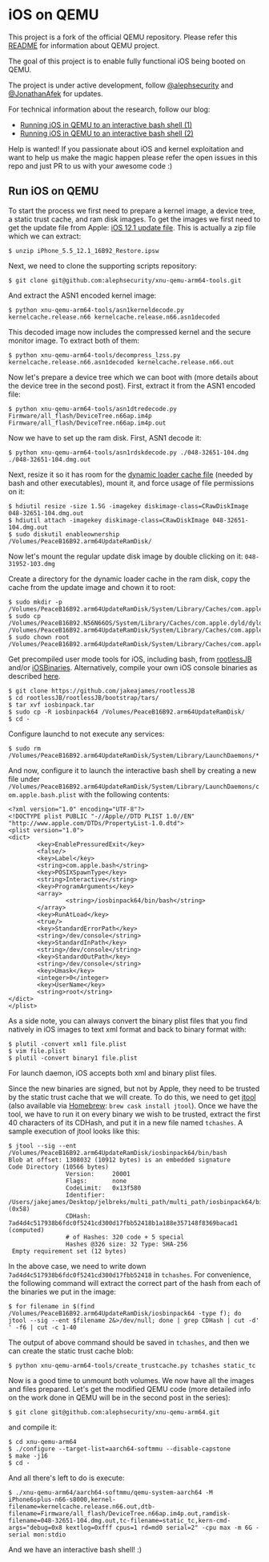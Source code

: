 
# iOS on QEMU

This project is a fork of the official QEMU repository. Please refer this [README](https://github.com/qemu/qemu/blob/master/README.rst) for information about QEMU project.

The goal of this project is to enable fully functional iOS being booted on QEMU.

The project is under active development, follow [@alephsecurity](https://twitter.com/alephsecurity)  and [@JonathanAfek](https://twitter.com/JonathanAfek) for updates.

For technical information about the research, follow our blog:
- [Running iOS in QEMU to an interactive bash shell (1)](https://alephsecurity.com/2019/06/17/xnu-qemu-arm64-1/)
- [Running iOS in QEMU to an interactive bash shell (2)](https://alephsecurity.com/2019/06/25/xnu-qemu-arm64-2/)


Help is wanted!
If you passionate about iOS and kernel exploitation and want to help us make the magic happen please refer the open issues in this repo and just PR to us with your awesome code :)

## Run iOS on QEMU ##

To start the process we first need to prepare a kernel image, a device tree, a static trust cache, and ram disk images.
To get the images we first need to get the update file from Apple: [iOS 12.1 update file].
This is actually a zip file which we can extract:
```
$ unzip iPhone_5.5_12.1_16B92_Restore.ipsw
```

Next, we need to clone the supporting scripts repository:
```
$ git clone git@github.com:alephsecurity/xnu-qemu-arm64-tools.git
```

And extract the ASN1 encoded kernel image:
```
$ python xnu-qemu-arm64-tools/asn1kerneldecode.py kernelcache.release.n66 kernelcache.release.n66.asn1decoded
```

This decoded image now includes the compressed kernel and the secure monitor image. To extract both of them:
```
$ python xnu-qemu-arm64-tools/decompress_lzss.py kernelcache.release.n66.asn1decoded kernelcache.release.n66.out
```

Now let's prepare a device tree which we can boot with (more details about the device tree in the second post).
First, extract it from the ASN1 encoded file:
```
$ python xnu-qemu-arm64-tools/asn1dtredecode.py Firmware/all_flash/DeviceTree.n66ap.im4p Firmware/all_flash/DeviceTree.n66ap.im4p.out
```

Now we have to set up the ram disk. First, ASN1 decode it:
```
$ python xnu-qemu-arm64-tools/asn1rdskdecode.py ./048-32651-104.dmg ./048-32651-104.dmg.out
```

Next, resize it so it has room for the [dynamic loader cache file][dyld-cache] (needed by bash and other executables), mount it, and force usage of file permissions on it:
```
$ hdiutil resize -size 1.5G -imagekey diskimage-class=CRawDiskImage 048-32651-104.dmg.out
$ hdiutil attach -imagekey diskimage-class=CRawDiskImage 048-32651-104.dmg.out
$ sudo diskutil enableownership /Volumes/PeaceB16B92.arm64UpdateRamDisk/
```

Now let's mount the regular update disk image by double clicking on it: `048-31952-103.dmg`

Create a directory for the dynamic loader cache in the ram disk, copy the cache from the update image and chown it to root:
```
$ sudo mkdir -p /Volumes/PeaceB16B92.arm64UpdateRamDisk/System/Library/Caches/com.apple.dyld/
$ sudo cp /Volumes/PeaceB16B92.N56N66OS/System/Library/Caches/com.apple.dyld/dyld_shared_cache_arm64 /Volumes/PeaceB16B92.arm64UpdateRamDisk/System/Library/Caches/com.apple.dyld/
$ sudo chown root /Volumes/PeaceB16B92.arm64UpdateRamDisk/System/Library/Caches/com.apple.dyld/dyld_shared_cache_arm64
```

Get precompiled user mode tools for iOS, including bash, from [rootlessJB][rootlessJB] and/or [iOSBinaries][iOSBinaries]. Alternatively, compile your own iOS console binaries as described [here][azad-console-bin].
```
$ git clone https://github.com/jakeajames/rootlessJB
$ cd rootlessJB/rootlessJB/bootstrap/tars/
$ tar xvf iosbinpack.tar
$ sudo cp -R iosbinpack64 /Volumes/PeaceB16B92.arm64UpdateRamDisk/
$ cd -
```

Configure launchd to not execute any services:
```
$ sudo rm /Volumes/PeaceB16B92.arm64UpdateRamDisk/System/Library/LaunchDaemons/*
```

And now, configure it to launch the interactive bash shell by creating a new file under `/Volumes/PeaceB16B92.arm64UpdateRamDisk/System/Library/LaunchDaemons/com.apple.bash.plist` with the following contents:
```
<?xml version="1.0" encoding="UTF-8"?>
<!DOCTYPE plist PUBLIC "-//Apple//DTD PLIST 1.0//EN" "http://www.apple.com/DTDs/PropertyList-1.0.dtd">
<plist version="1.0">
<dict>
        <key>EnablePressuredExit</key>
        <false/>
        <key>Label</key>
        <string>com.apple.bash</string>
        <key>POSIXSpawnType</key>
        <string>Interactive</string>
        <key>ProgramArguments</key>
        <array>
                <string>/iosbinpack64/bin/bash</string>
        </array>
        <key>RunAtLoad</key>
        <true/>
        <key>StandardErrorPath</key>
        <string>/dev/console</string>
        <key>StandardInPath</key>
        <string>/dev/console</string>
        <key>StandardOutPath</key>
        <string>/dev/console</string>
        <key>Umask</key>
        <integer>0</integer>
        <key>UserName</key>
        <string>root</string>
</dict>
</plist>
```

As a side note, you can always convert the binary plist files that you find natively in iOS images to text xml format and back to binary format with:
```
$ plutil -convert xml1 file.plist
$ vim file.plist
$ plutil -convert binary1 file.plist
```

For launch daemon, iOS accepts both xml and binary plist files.

Since the new binaries are signed, but not by Apple, they need to be trusted by the static trust cache that we will create. To do this, we need to get [jtool][jtool] (also available via [Homebrew][homebrew]: `brew cask install jtool`). Once we have the tool, we have to run it on every binary we wish to be trusted, extract the first 40 characters of its CDHash, and put it in a new file named `tchashes`. A sample execution of jtool looks like this:
```
$ jtool --sig --ent /Volumes/PeaceB16B92.arm64UpdateRamDisk/iosbinpack64/bin/bash
Blob at offset: 1308032 (10912 bytes) is an embedded signature
Code Directory (10566 bytes)
				Version:     20001
				Flags:       none
				CodeLimit:   0x13f580
				Identifier:  /Users/jakejames/Desktop/jelbreks/multi_path/multi_path/iosbinpack64/bin/bash (0x58)
				CDHash:      7ad4d4c517938b6fdc0f5241cd300d17fbb52418b1a188e357148f8369bacad1 (computed)
				# of Hashes: 320 code + 5 special
				Hashes @326 size: 32 Type: SHA-256
 Empty requirement set (12 bytes)
 ```
In the above case, we need to write down `7ad4d4c517938b6fdc0f5241cd300d17fbb52418` in `tchashes`.
For convenience, the following command will extract the correct part of the hash from each of the binaries we put in the image:
```
$ for filename in $(find /Volumes/PeaceB16B92.arm64UpdateRamDisk/iosbinpack64 -type f); do jtool --sig --ent $filename 2&>/dev/null; done | grep CDHash | cut -d' ' -f6 | cut -c 1-40
```

The output of above command should be saved in `tchashes`, and then we can  create the static trust cache blob:
```
$ python xnu-qemu-arm64-tools/create_trustcache.py tchashes static_tc
```

Now is a good time to unmount both volumes.
We now have all the images and files prepared. Let's get the modified QEMU code (more detailed info on the work done in QEMU will be in the second post in the series):
```
$ git clone git@github.com:alephsecurity/xnu-qemu-arm64.git
```

and compile it:
```
$ cd xnu-qemu-arm64
$ ./configure --target-list=aarch64-softmmu --disable-capstone
$ make -j16
$ cd -
```

And all there's left to do is execute:
```
$ ./xnu-qemu-arm64/aarch64-softmmu/qemu-system-aarch64 -M iPhone6splus-n66-s8000,kernel-filename=kernelcache.release.n66.out,dtb-filename=Firmware/all_flash/DeviceTree.n66ap.im4p.out,ramdisk-filename=048-32651-104.dmg.out,tc-filename=static_tc,kern-cmd-args="debug=0x8 kextlog=0xfff cpus=1 rd=md0 serial=2" -cpu max -m 6G -serial mon:stdio
```

And we have an interactive bash shell! :)

[zhuowei-tutorial]: https://worthdoingbadly.com/xnuqemu2/
[qemu-aleph-git]: https://github.com/alephsecurity/xnu-qemu-arm64
[qemu-scripts-aleph-git]: https://github.com/alephsecurity/xnu-qemu-arm64-too
[iOS 12.1 update file]: http://updates-http.cdn-apple.com/2018FallFCS/fullrestores/091-91479/964118EC-D4BE-11E8-BC75-A45C715A3354/iPhone_5.5_12.1_16B92_Restore.ipsw
[rootlessJB]: https://github.com/jakeajames/rootlessJB
[iOSBinaries]: http://newosxbook.com/tools/iOSBinaries.html
[azad-console-bin]: https://bazad.github.io/2018/04/xcode-command-line-targets-ios/
[jtool]: http://www.newosxbook.com/tools/jtool.html
[gdbserver-ios]: https://0xabe.io/howto/ios/debug/2015/11/01/remote-iOS-app-debugging-from-linux.html
[homebrew]: https://brew.sh/
[macports]: https://www.macports.org
[dyld-cache]: http://iphonedevwiki.net/index.php/Dyld_shared_cache
